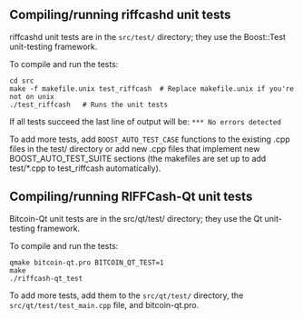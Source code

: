 Compiling/running riffcashd unit tests
------------------------------------

riffcashd unit tests are in the `src/test/` directory; they
use the Boost::Test unit-testing framework.

To compile and run the tests:

	cd src
	make -f makefile.unix test_riffcash  # Replace makefile.unix if you're not on unix
	./test_riffcash   # Runs the unit tests

If all tests succeed the last line of output will be:
`*** No errors detected`

To add more tests, add `BOOST_AUTO_TEST_CASE` functions to the existing
.cpp files in the test/ directory or add new .cpp files that
implement new BOOST_AUTO_TEST_SUITE sections (the makefiles are
set up to add test/*.cpp to test_riffcash automatically).


Compiling/running RIFFCash-Qt unit tests
---------------------------------------

Bitcoin-Qt unit tests are in the src/qt/test/ directory; they
use the Qt unit-testing framework.

To compile and run the tests:

	qmake bitcoin-qt.pro BITCOIN_QT_TEST=1
	make
	./riffcash-qt_test

To add more tests, add them to the `src/qt/test/` directory,
the `src/qt/test/test_main.cpp` file, and bitcoin-qt.pro.
